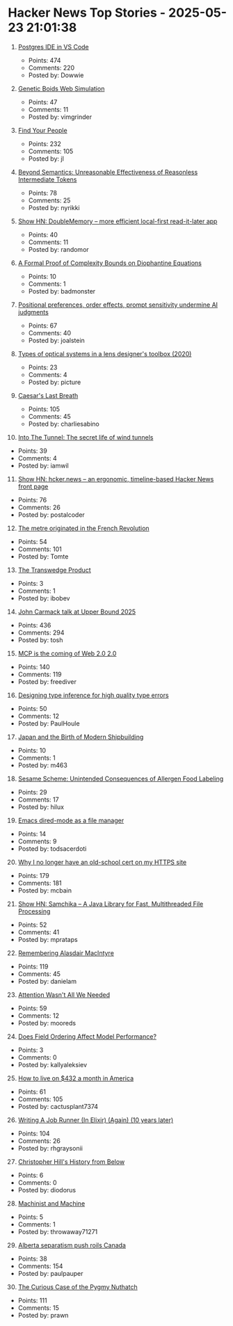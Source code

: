 # Hacker News Top Stories - 2025-05-23 21:01:38

1. [Postgres IDE in VS Code](https://techcommunity.microsoft.com/blog/adforpostgresql/announcing-a-new-ide-for-postgresql-in-vs-code-from-microsoft/4414648)
   - Points: 474
   - Comments: 220
   - Posted by: Dowwie

2. [Genetic Boids Web Simulation](https://attentionmech.github.io/genetic-boids/)
   - Points: 47
   - Comments: 11
   - Posted by: vimgrinder

3. [Find Your People](https://foundersatwork.posthaven.com/find-your-people)
   - Points: 232
   - Comments: 105
   - Posted by: jl

4. [Beyond Semantics: Unreasonable Effectiveness of Reasonless Intermediate Tokens](https://arxiv.org/abs/2505.13775)
   - Points: 78
   - Comments: 25
   - Posted by: nyrikki

5. [Show HN: DoubleMemory – more efficient local-first read-it-later app](https://doublememory.com)
   - Points: 40
   - Comments: 11
   - Posted by: randomor

6. [A Formal Proof of Complexity Bounds on Diophantine Equations](https://arxiv.org/abs/2505.16963)
   - Points: 10
   - Comments: 1
   - Posted by: badmonster

7. [Positional preferences, order effects, prompt sensitivity undermine AI judgments](https://www.cip.org/blog/llm-judges-are-unreliable)
   - Points: 67
   - Comments: 40
   - Posted by: joalstein

8. [Types of optical systems in a lens designer's toolbox (2020)](https://www.pencilofrays.com/lens-design-forms/)
   - Points: 23
   - Comments: 4
   - Posted by: picture

9. [Caesar's Last Breath](https://charliesabino.com/caesars-last-breath/)
   - Points: 105
   - Comments: 45
   - Posted by: charliesabino

10. [Into The Tunnel: The secret life of wind tunnels](https://jordanwtaylor2.substack.com/p/into-the-tunnel)
   - Points: 39
   - Comments: 4
   - Posted by: iamwil

11. [Show HN: hcker.news – an ergonomic, timeline-based Hacker News front page](https://hcker.news)
   - Points: 76
   - Comments: 26
   - Posted by: postalcoder

12. [The metre originated in the French Revolution](https://www.abc.net.au/news/science/2025-05-20/metre-treaty-anniversary-metric-system-measurement-metrology/105302024)
   - Points: 54
   - Comments: 101
   - Posted by: Tomte

13. [The Transwedge Product](https://terathon.com/blog/transwedge-product.html)
   - Points: 3
   - Comments: 1
   - Posted by: ibobev

14. [John Carmack talk at Upper Bound 2025](https://twitter.com/ID_AA_Carmack/status/1925710474366034326)
   - Points: 436
   - Comments: 294
   - Posted by: tosh

15. [MCP is the coming of Web 2.0 2.0](https://www.anildash.com//2025/05/20/mcp-web20-20/)
   - Points: 140
   - Comments: 119
   - Posted by: freediver

16. [Designing type inference for high quality type errors](https://blog.polybdenum.com/2025/02/14/designing-type-inference-for-high-quality-type-errors.html)
   - Points: 50
   - Comments: 12
   - Posted by: PaulHoule

17. [Japan and the Birth of Modern Shipbuilding](https://www.construction-physics.com/p/how-japan-invented-modern-shipbuilding)
   - Points: 10
   - Comments: 1
   - Posted by: m463

18. [Sesame Scheme: Unintended Consequences of Allergen Food Labeling](https://www.choicesmagazine.org/choices-magazine/submitted-articles/unintended-consequences-of-allergen-food-labeling)
   - Points: 29
   - Comments: 17
   - Posted by: hilux

19. [Emacs dired-mode as a file manager](https://lynn.sh/guix-emacs-file-manager.html)
   - Points: 14
   - Comments: 9
   - Posted by: todsacerdoti

20. [Why I no longer have an old-school cert on my HTTPS site](https://rachelbythebay.com/w/2025/05/22/ssl/)
   - Points: 179
   - Comments: 181
   - Posted by: mcbain

21. [Show HN: Samchika – A Java Library for Fast, Multithreaded File Processing](https://github.com/MayankPratap/Samchika)
   - Points: 52
   - Comments: 41
   - Posted by: mprataps

22. [Remembering Alasdair MacIntyre](https://www.wordonfire.org/articles/remembering-alasdair-macintyre-1929-2025/)
   - Points: 119
   - Comments: 45
   - Posted by: danielam

23. [Attention Wasn't All We Needed](https://www.stephendiehl.com/posts/post_transformers/)
   - Points: 59
   - Comments: 12
   - Posted by: mooreds

24. [Does Field Ordering Affect Model Performance?](https://blog.kallyaleksiev.net/does-field-ordering-affect-model-performance)
   - Points: 3
   - Comments: 0
   - Posted by: kallyaleksiev

25. [How to live on $432 a month in America](https://shagbark.substack.com/p/how-to-live-on-432-a-month-in-america)
   - Points: 61
   - Comments: 105
   - Posted by: cactusplant7374

26. [Writing A Job Runner (In Elixir) (Again) (10 years later)](https://github.com/notactuallytreyanastasio/genstage_tutorial_2025/blob/main/README.md)
   - Points: 104
   - Comments: 26
   - Posted by: rhgraysonii

27. [Christopher Hill's History from Below](https://www.thenation.com/article/society/christopher-hill-life-of/)
   - Points: 6
   - Comments: 0
   - Posted by: diodorus

28. [Machinist and Machine](https://punkx.org/jackdoe/misery.html)
   - Points: 5
   - Comments: 1
   - Posted by: throwaway71271

29. [Alberta separatism push roils Canada](https://www.nytimes.com/2025/05/22/world/canada/alberta-separatism-referendum.html)
   - Points: 38
   - Comments: 154
   - Posted by: paulpauper

30. [The Curious Case of the Pygmy Nuthatch](https://slate.com/culture/2025/05/birds-movies-charlies-angels-2000-pygmy-nuthatch.html)
   - Points: 111
   - Comments: 15
   - Posted by: prawn

